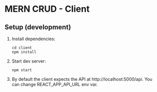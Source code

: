 # MERN CRUD - Client

## Setup (development)
1. Install dependencies:
   ```
   cd client
   npm install
   ```
2. Start dev server:
   ```
   npm start
   ```
3. By default the client expects the API at http://localhost:5000/api. You can change REACT_APP_API_URL env var.

